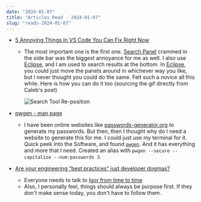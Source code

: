 ```yaml
---
date: "2024-01-07"
title: "Articles Read - 2024-01-07"
slug: "reads-2024-01-07"
---
```




* [5 Annoying Things In VS Code You Can Fix Right Now][1]
  * The most important one is the first one. [Search Panel][2] crammed in the side bar was the biggest annoyance for me as well. I also use [Eclipse][3], and I am used to search results at the bottom. In [Eclipse][3], you could just move the panels around in whichever way you like, but I never thought you could do the same. Felt such a novice all this while. Here is how you can do it too (sourcing the gif directly from Caleb's post)

    ![Search Tool Re-position][4]

* [pwgen - man page][5]
  * I have been online websites like [passwords-generator.org][6] to generate my passwords. But then, then I thought why do I need a website to generate this for me. I could just use my terminal for it. Quick peek into the Software, and found [`pwgen`][5]. And it has everything and more that I need. Created an alias with `pwgen --secure --capitalize --num-passwords 3`.

* [Are your engineering “best practices” just developer dogmas?][7]
  * Everyone needs to talk to [Igor from time to time][8]
  * Also, I personally feel, things should always be purpose first. If they don't make sense today, you don't have to follow them.



  [1]: https://calebporzio.com/6-annoying-things-in-vs-code-you-can-fix-right-now
  [2]: https://code.visualstudio.com/docs/editor/custom-layout#_tool-bars
  [3]: https://www.eclipse.org/downloads/
  [4]: https://calebporzio.com/post_images/1353159485.gif
  [5]: https://linux.die.net/man/1/pwgen
  [6]: https://passwords-generator.org/
  [7]: https://shiftmag.dev/software-engineering-best-practices-dogmas-1681/
  [8]: https://shiftmag.dev/software-engineering-best-practices-dogmas-1681/#you-need-an-igor-in-your-life
